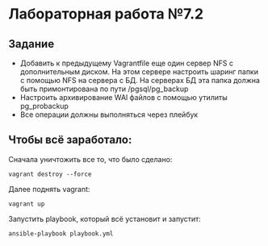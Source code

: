 # Лабораторная работа №7.2

## Задание
 + Добавить к предыдущему Vagrantfile еще один сервер NFS с дополнительным диском. На этом сервере настроить шаринг папки с помощью NFS на сервера с БД. На серверах БД эта папка должна быть примонтирована по пути /pgsql/pg_backup
 + Настроить архивирование WAl файлов с помощью утилиты pg_probackup
 + Все операции должны выполняться через плейбук

## Чтобы всё заработало:

Сначала уничтожить все то, что было сделано:

````
vagrant destroy --force
````

Далее поднять vagrant:
````
vagrant up
````

Запустить playbook, который всё установит и запустит:

````
ansible-playbook playbook.yml
````